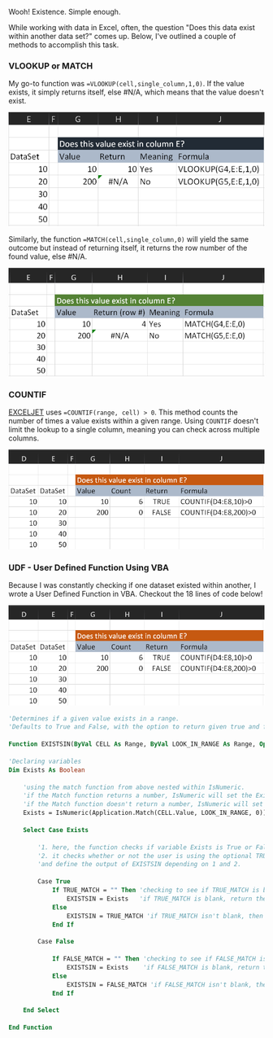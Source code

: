 ---
---

Wooh! Existence. Simple enough.

While working with data in Excel, often, the question "Does this data exist within another data set?" comes up. Below, I've outlined a couple of methods to accomplish this task.

### VLOOKUP or MATCH
My go-to function was `=VLOOKUP(cell,single_column,1,0)`. If the value exists, it simply returns itself, else #N/A, which means that the value doesn't exist.

![VLOOKUP](/assets/Exists_Using_VLOOKUP.PNG)

Similarly, the function `=MATCH(cell,single_column,0)` will yield the same outcome but instead of returning itself, it returns the row number of the found value, else #N/A.

![MATCH](/assets/Exists_Using_MATCH.PNG)

### COUNTIF

[EXCELJET](https://exceljet.net/formula/value-exists-in-a-range "Visit EXCELJET") uses `=COUNTIF(range, cell) > 0`. This method counts the number of times a value exists within a given range. Using `COUNTIF` doesn't limit the lookup to a single column, meaning you can check across multiple columns.

![COUNTIF](/assets/Exists_Using_COUNTIF.PNG)

### UDF - User Defined Function Using VBA

Because I was constantly checking if one dataset existed within another, I wrote a User Defined Function in VBA. Checkout the 18 lines of code below!

![COUNTIF](/assets/Exists_Using_COUNTIF.PNG)

```vb
'Determines if a given value exists in a range.
'Defaults to True and False, with the option to return given true and false values.

Function EXISTSIN(ByVal CELL As Range, ByVal LOOK_IN_RANGE As Range, Optional ByVal TRUE_MATCH As String, Optional ByVal FALSE_MATCH As String)

'Declaring variables
Dim Exists As Boolean

    'using the match function from above nested within IsNumeric.
    'if the Match function returns a number, IsNumeric will set the Exists variable to True.
    'if the Match function doesn't return a number, IsNumeric will set the Exists variable to False.
    Exists = IsNumeric(Application.Match(CELL.Value, LOOK_IN_RANGE, 0))
    
    Select Case Exists
    
        '1. here, the function checks if variable Exists is True or False,
        '2. it checks whether or not the user is using the optional TRUE_MATCH or FALSE_MATCH strings
        'and define the output of EXISTSIN depending on 1 and 2.
        
        Case True
            If TRUE_MATCH = "" Then 'checking to see if TRUE_MATCH is blank
                EXISTSIN = Exists   'if TRUE_MATCH is blank, return the value of IsNumeric(Application.Match(CELL.Value, LOOK_IN_RANGE, 0))
            Else
                EXISTSIN = TRUE_MATCH 'if TRUE_MATCH isn't blank, then return what the user entered.
            End If
            
        Case False
        
            If FALSE_MATCH = "" Then 'checking to see if FALSE_MATCH is blank
                EXISTSIN = Exists    'if FALSE_MATCH is blank, return the value of IsNumeric(Application.Match(CELL.Value, LOOK_IN_RANGE, 0))
            Else
                EXISTSIN = FALSE_MATCH 'if FALSE_MATCH isn't blank, then return what the user entered.
            End If
    
    End Select

End Function
```

